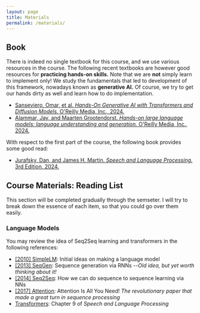 ```yaml
---
layout: page
title: Materials
permalink: /materials/
---
```


## Book

There is indeed no single textbook for this course, and we use various resources in the course. The following recent textbooks are however good resources for __practicing hands-on skills.__ Note that we are __not__ simply learn to implement only! We study the fundamentals that led to development of this framework, nowadays known as __generative AI.__ Of course, we try to get our hands dirty as well and learn how to do implementation.

* [Sanseviero, Omar, et al. _Hands-On Generative AI with Transformers and Diffusion Models._ O'Reilly Media, Inc., 2024.](https://www.oreilly.com/library/view/hands-on-generative-ai/9781098149239/)
* [Alammar, Jay, and Maarten Grootendorst. _Hands-on large language models: language understanding and generation._ O'Reilly Media, Inc., 2024.](https://www.oreilly.com/library/view/hands-on-large-language/9781098150952/)

With respect to the first part of the course, the following book provides some good read:

* [Jurafsky, Dan, and James H. Martin. _Speech and Language Processing._ 3rd Edition, 2024.](https://web.stanford.edu/~jurafsky/slp3/)

## Course Materials: Reading List

This section will be completed gradually through the semseter. I will try to break down the essence of each item, so that you could go over them easily. 

### Language Models
You may review the idea of Seq2Seq learning and transformers in the following references:
* [[2010] SimpleLM](https://pdfs.semanticscholar.org/bba8/a2c9b9121e7c78e91ea2a68630e77c0ad20f.pdf): Initial ideas on making a language model
* [[2013] SeqGen](https://arxiv.org/abs/1308.0850): Sequence generation via RNNs --_Old idea, but yet worth thinking about it!_
* [[2014] Seq2Seq](https://arxiv.org/abs/1409.3215v3): How we can do sequence to sequence learning via NNs
* [[2017] Attention](https://arxiv.org/abs/1706.03762): Attention Is All You Need! _The revolutionary paper that made a great turn in sequence processing_
* [Transformers](https://web.stanford.edu/~jurafsky/slp3/9.pdf): Chapter 9 of _Speech and Language Processing_ 
